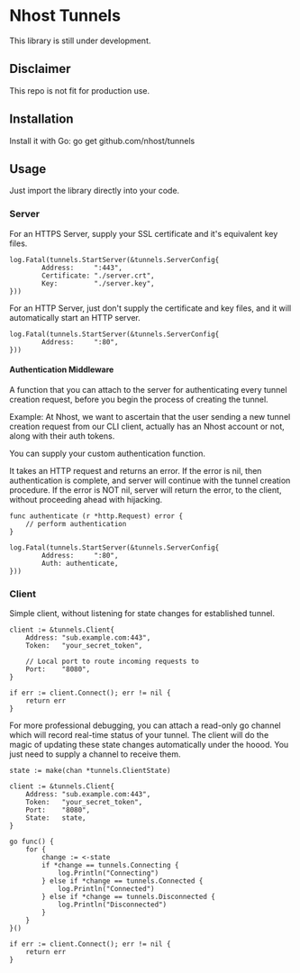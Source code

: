 # Nhost Tunnels

This library is still under development.

## Disclaimer

This repo is not fit for production use.

## Installation

Install it with Go: go get github.com/nhost/tunnels

## Usage

Just import the library directly into your code.

### Server

For an HTTPS Server, supply your SSL certificate and it's equivalent key files.

```
log.Fatal(tunnels.StartServer(&tunnels.ServerConfig{
        Address:     ":443",
        Certificate: "./server.crt",
        Key:         "./server.key",
}))
```

For an HTTP Server, just don't supply the certificate and key files, and it will automatically
start an HTTP server.

```
log.Fatal(tunnels.StartServer(&tunnels.ServerConfig{
        Address:     ":80",
}))
```

#### Authentication Middleware

A function that you can attach to the server for authenticating every tunnel creation request,
before you begin the process of creating the tunnel.

Example: At Nhost, we want to ascertain that the user sending a new tunnel creation request from our CLI client, actually has an Nhost account or not, along with their auth tokens.

You can supply your custom authentication function.

It takes an HTTP request and returns an error. If the error is nil, then authentication is complete, and server will continue with the tunnel creation procedure. If the error is NOT nil, server will return the error, to the client, without proceeding ahead with hijacking.

```
func authenticate (r *http.Request) error {
    // perform authentication
}

log.Fatal(tunnels.StartServer(&tunnels.ServerConfig{
        Address:     ":80",
        Auth: authenticate,
}))
```


### Client

Simple client, without listening for state changes for established tunnel.

```
client := &tunnels.Client{
    Address: "sub.example.com:443",
    Token:   "your_secret_token",

    // Local port to route incoming requests to
    Port:    "8080",
}

if err := client.Connect(); err != nil {
    return err
}
```

For more professional debugging, you can attach a read-only go channel which will record real-time status
of your tunnel. The client will do the magic of updating these state changes automatically under the hoood.
You just need to supply a channel to receive them.

```
state := make(chan *tunnels.ClientState)

client := &tunnels.Client{
    Address: "sub.example.com:443",
    Token:   "your_secret_token",
    Port:    "8080",
    State:   state,
}

go func() {
    for {
        change := <-state
        if *change == tunnels.Connecting {
            log.Println("Connecting")
        } else if *change == tunnels.Connected {
            log.Println("Connected")
        } else if *change == tunnels.Disconnected {
            log.Println("Disconnected")
        }
    }
}()

if err := client.Connect(); err != nil {
    return err
}
```